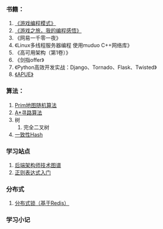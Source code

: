 ### 书籍：

1. [《游戏编程模式》](https://github.com/zhuye-7/The-back-end-learning/blob/master/Books/%E3%80%8A%E6%B8%B8%E6%88%8F%E7%BC%96%E7%A8%8B%E6%A8%A1%E5%BC%8F%E3%80%8B.md)
2. [《游戏之旅，我的编程感悟》](https://github.com/zhuye-7/The-back-end-learning/blob/master/Books/%E3%80%8A%E6%B8%B8%E6%88%8F%E4%B9%8B%E6%97%85-%E6%88%91%E7%9A%84%E7%BC%96%E7%A8%8B%E6%84%9F%E6%82%9F%E3%80%8B.md)
3. 《网易一千零一夜》
4. 《Linux多线程服务器编程 使用muduo C++网络库》
5. 《高可用架构（第1卷）》
6. 《剑指offer》
7. 《Python高效开发实战：Django、Tornado、Flask、Twisted》
8. [《APUE》](https://github.com/zhuye-7/The-back-end-learning/tree/master/Books/AUPE)

### 算法：

1. [Prim地图随机算法](https://github.com/zhuye-7/The-back-end-learning/blob/master/Algorithm/PrimAndAStar/Prim.md)
2. [A*寻路算法](https://github.com/zhuye-7/The-back-end-learning/blob/master/Algorithm/PrimAndAStar/AStar.md)
3. 树
   1. 完全二叉树
4. [一致性Hash](https://github.com/zhuye-7/The-back-end-learning/blob/master/Algorithm/ConsistentHash/consistentHash.py)

### 学习站点

1. [后端架构师技术图谱](https://github.com/xingshaocheng/architect-awesome/blob/master/README.md#%E5%90%8E%E7%AB%AF%E6%9E%B6%E6%9E%84%E5%B8%88%E6%8A%80%E6%9C%AF%E5%9B%BE%E8%B0%B1)
2. [正则表达式入门](https://github.com/ziishaned/learn-regex/blob/master/translations/README-cn.md)

### 分布式

1. [分布式锁（基于Redis）](https://github.com/zhuye-7/The-back-end-learning/blob/master/Distributed/%E5%88%86%E5%B8%83%E5%BC%8F%E9%94%81.md)

### 学习小记
